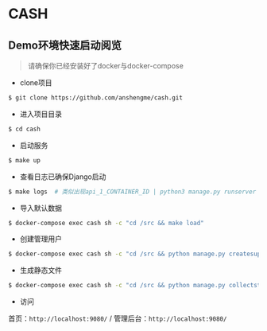 # CASH

## Demo环境快速启动阅览

> 请确保你已经安装好了docker与docker-compose

- clone项目

```bash
$ git clone https://github.com/anshengme/cash.git
```

- 进入项目目录

```bash
$ cd cash
```

- 启动服务

```bash
$ make up
```

- 查看日志已确保Django启动

```bash
$ make logs  # 类似出现api_1_CONTAINER_ID | python3 manage.py runserver 0:9006
```

- 导入默认数据

```bash
$ docker-compose exec cash sh -c "cd /src && make load"
```

- 创建管理用户

```bash
$ docker-compose exec cash sh -c "cd /src && python manage.py createsuperuser"
```

- 生成静态文件

```bash
$ docker-compose exec cash sh -c "cd /src && python manage.py collectstatic --noinput"
```

- 访问

首页：`http://localhost:9080/` / 管理后台：`http://localhost:9080/`
